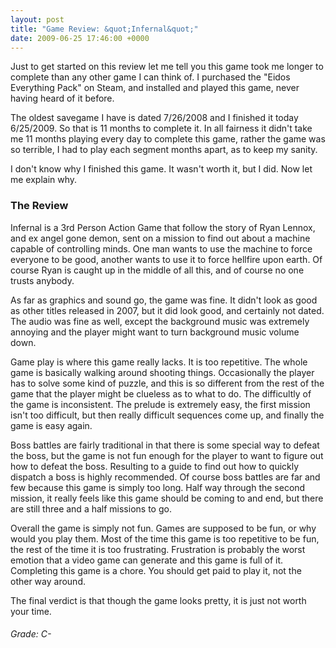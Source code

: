 ```yaml
---
layout: post
title: "Game Review: &quot;Infernal&quot;"
date: 2009-06-25 17:46:00 +0000
---
```

Just to get started on this review let me tell you this game took me longer to complete than any other game I can think of. I purchased the "Eidos Everything Pack" on Steam, and installed and played this game, never having heard of it before.

The oldest savegame I have is dated 7/26/2008 and I finished it today 6/25/2009. So that is 11 months to complete it. In all fairness it didn't take me 11 months playing every day to complete this game, rather the game was so terrible, I had to play each segment months apart, as to keep my sanity.

I don't know why I finished this game. It wasn't worth it, but I did. Now let me explain why.
<h3>The Review</h3>
Infernal is a 3rd Person Action Game that follow the story of Ryan Lennox, and ex angel gone demon, sent on a mission to find out about a machine capable of controlling minds. One man wants to use the machine to force everyone to be good, another wants to use it to force hellfire upon earth. Of course Ryan is caught up in the middle of all this, and of course no one trusts anybody.

As far as graphics and sound go, the game was fine. It didn't look as good as other titles released in 2007, but it did look good, and certainly not dated. The audio was fine as well, except the background music was extremely annoying and the player might want to turn background music volume down.

Game play is where this game really lacks. It is too repetitive. The whole game is basically walking around shooting things. Occasionally the player has to solve some kind of puzzle, and this is so different from the rest of the game that the player might be clueless as to what to do. The difficultly of the game is inconsistent. The prelude is extremely easy, the first mission isn't too difficult, but then really difficult sequences come up, and finally the game is easy again.

Boss battles are fairly traditional in that there is some special way to defeat the boss, but the game is not fun enough for the player to want to figure out how to defeat the boss. Resulting to a guide to find out how to quickly dispatch a boss is highly recommended. Of course boss battles are far and few because this game is simply too long. Half way through the second mission, it really feels like this game should be coming to and end, but there are still three and a half missions to go.

Overall the game is simply not fun. Games are supposed to be fun, or why would you play them. Most of the time this game is too repetitive to be fun, the rest of the time it is too frustrating. Frustration is probably the worst emotion that a video game can generate and this game is full of it. Completing this game is a chore. You should get paid to play it, not the other way around.

The final verdict is that though the game looks pretty, it is just not worth your time.
<h6>Grade: C-</h6>
